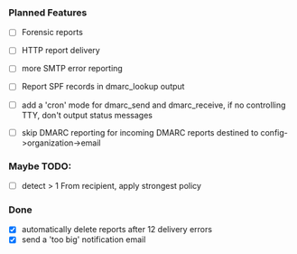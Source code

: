 
### Planned Features

* [ ] Forensic reports
* [ ] HTTP report delivery
* [ ] more SMTP error reporting
* [ ] Report SPF records in dmarc\_lookup output
* [ ] add a 'cron' mode for dmarc\_send and dmarc\_receive, if no controlling TTY, don't output status messages
* [ ] skip DMARC reporting for incoming DMARC reports destined to config->organization->email


### Maybe TODO:

* [ ] detect > 1 From recipient, apply strongest policy


### Done

* [x] automatically delete reports after 12 delivery errors
* [x] send a 'too big' notification email
